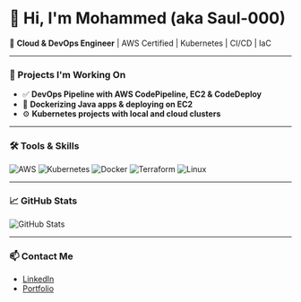 # 👋 Hi, I'm Mohammed (aka Saul-000)

🚀 **Cloud & DevOps Engineer** | AWS Certified | Kubernetes | CI/CD | IaC

---

### 💼 Projects I'm Working On
- ✅ **DevOps Pipeline with AWS CodePipeline, EC2 & CodeDeploy**
- 🐳 **Dockerizing Java apps & deploying on EC2**
- ⚙️ **Kubernetes projects with local and cloud clusters**

---

### 🛠️ Tools & Skills
![AWS](https://img.shields.io/badge/AWS-%23FF9900.svg?style=flat&logo=amazon-aws)
![Kubernetes](https://img.shields.io/badge/Kubernetes-%23326CE5.svg?style=flat&logo=kubernetes)
![Docker](https://img.shields.io/badge/Docker-%230db7ed.svg?style=flat&logo=docker)
![Terraform](https://img.shields.io/badge/Terraform-623CE4?style=flat&logo=terraform)
![Linux](https://img.shields.io/badge/Linux-FCC624?style=flat&logo=linux)

---

### 📈 GitHub Stats
![GitHub Stats](https://github-readme-stats.vercel.app/api?username=Saul-000&show_icons=true&theme=radical)

---

### 📫 Contact Me
- [LinkedIn](www.linkedin.com/in/mohammed-basheir-izeldin)
- [Portfolio](https://YOUR-PORTFOLIO.github.io)
